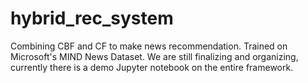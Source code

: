 # hybrid_rec_system
Combining CBF and CF to make news recommendation. Trained on Microsoft's MIND News Dataset.
We are still finalizing and organizing, currently there is a demo Jupyter notebook on the entire framework.
